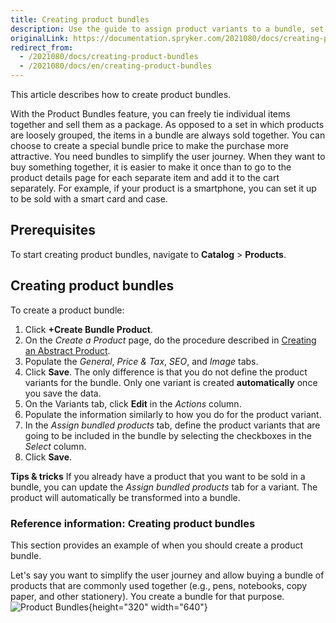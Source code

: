 ```yaml
---
title: Creating product bundles
description: Use the guide to assign product variants to a bundle, set its price, add SEO data and images in the Back Office.
originalLink: https://documentation.spryker.com/2021080/docs/creating-product-bundles
redirect_from:
  - /2021080/docs/creating-product-bundles
  - /2021080/docs/en/creating-product-bundles
---
```


This article describes how to create product bundles. 

With the Product Bundles feature, you can freely tie individual items together and sell them as a package. As opposed to a set in which products are loosely grouped, the items in a bundle are always sold together. You can choose to create a special bundle price to make the purchase more attractive.
You need bundles to simplify the user journey. When they want to buy something together, it is easier to make it once than to go to the product details page for each separate item and add it to the cart separately.
For example, if your product is a smartphone, you can set it up to be sold with a smart card and case.

## Prerequisites

To start creating product bundles, navigate to **Catalog** > **Products**.

## Creating product bundles

To create a product bundle:
1. Click **+Create Bundle Product**.
2. On the *Create a Product* page, do the procedure described in [Creating an Abstract Product](https://documentation.spryker.com/docs/creating-an-abstract-product).
3. Populate the *General*, *Price & Tax*, *SEO*, and *Image* tabs.
4. Click **Save**.
    The only difference is that you do not define the product variants for the bundle.
    Only one variant is created **automatically** once you save the data.
5. On the Variants tab, click **Edit** in the _Actions_ column.
6. Populate the information similarly to how you do for the product variant.
7. In the *Assign bundled products* tab, define the product variants that are going to be included in the bundle by selecting the checkboxes in the _Select_ сolumn.
8. Click **Save**.


**Tips & tricks**
If you already have a product that you want to be sold in a bundle, you can update the *Assign bundled products* tab for a variant. The product will automatically be transformed into a bundle.

### Reference information: Creating product bundles

 This section provides an example of when you should create a product bundle.

Let's say you want to simplify the user journey and allow buying a bundle of products that are commonly used together (e.g., pens, notebooks, copy paper, and other stationery).
You create a bundle for that purpose.
![Product Bundles](https://spryker.s3.eu-central-1.amazonaws.com/docs/User+Guides/Back+Office+User+Guides/Products/Products/Managing+products/Products:+Reference+Information/Bundle.gif){height="320" width="640"}
